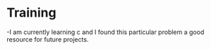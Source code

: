 # Training

-I am currently learning c and I found this particular problem a good resource for future projects.
